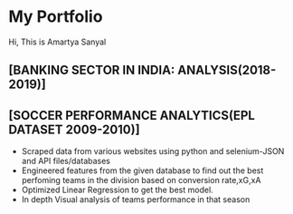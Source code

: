 # My Portfolio
Hi, This is Amartya Sanyal
## [BANKING SECTOR IN INDIA: ANALYSIS(2018-2019)]


## [SOCCER PERFORMANCE ANALYTICS(EPL DATASET 2009-2010)]
* Scraped data from various websites using python and selenium-JSON and API files/databases
* Engineered features from the given database to find out the best perfoming teams in the division based on conversion rate,xG,xA
* Optimized Linear Regression to get the best model. 
* In depth Visual analysis of teams performance in that season

